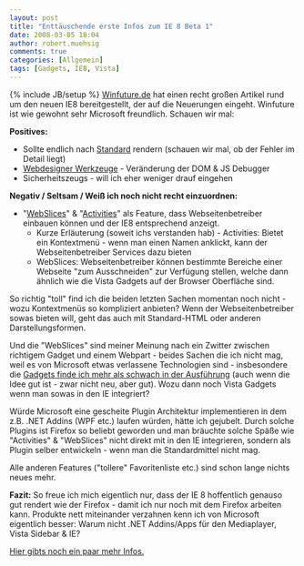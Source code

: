 ```yaml
---
layout: post
title: "Enttäuschende erste Infos zum IE 8 Beta 1"
date: 2008-03-05 18:04
author: robert.muehsig
comments: true
categories: [Allgemein]
tags: [Gadgets, IE8, Vista]
---
```

{% include JB/setup %}
<a href="http://www.winfuture.de/magazin/Internet-Explorer-8-Beta-1---Die-Neuerungen-im-berblick-37927-1.html">Winfuture.de</a> hat einen recht großen Artikel rund um den neuen IE8 bereitgestellt, der auf die Neuerungen eingeht. Winfuture ist wie gewohnt sehr Microsoft freundlich. Schauen wir mal:

<strong>Positives:</strong>
<ul>
	<li>Sollte endlich nach <a href="http://www.microsoft.com/windows/products/winfamily/ie/ie8/readiness/DevelopersNew.htm#css">Standard</a> rendern (schauen wir mal, ob der Fehler im Detail liegt)</li>
	<li><a href="http://www.microsoft.com/windows/products/winfamily/ie/ie8/readiness/DevelopersNew.htm#tools">Webdesigner Werkzeuge</a> - Veränderung der DOM &amp; JS Debugger</li>
	<li>Sicherheitszeugs - will ich eher weniger drauf eingehen</li>
</ul>
<strong>Negativ / Seltsam / Weiß ich noch nicht recht einzuordnen:</strong>
<ul>
	<li>"<a href="http://www.microsoft.com/windows/products/winfamily/ie/ie8/readiness/DevelopersNew.htm#webslices">WebSlices</a>" &amp; "<a href="http://www.microsoft.com/windows/products/winfamily/ie/ie8/readiness/DevelopersNew.htm#activities">Activities</a>" als Feature, dass Webseitenbetreiber einbauen können und der IE8 entsprechend anzeigt.
<ul>
	<li>Kurze Erläuterung (soweit ichs verstanden hab) - Activities: Bietet ein Kontextmenü - wenn man einen Namen anklickt, kann der Webseitenbetreiber Services dazu bieten</li>
	<li>WebSlices: Webseitenbetreiber können bestimmte Bereiche einer Webseite "zum Ausschneiden" zur Verfügung stellen, welche dann ähnlich wie die Vista Gadgets auf der Browser Oberfläche sind.</li>
</ul>
</li>
</ul>
So richtig "toll" find ich die beiden letzten Sachen momentan noch nicht - wozu Kontextmenüs so kompliziert anbieten? Wenn der Webseitenbetreiber sowas bieten will, geht das auch mit Standard-HTML oder anderen Darstellungsformen.

Und die "WebSlices" sind meiner Meinung nach ein Zwitter zwischen richtigem Gadget und einem Webpart - beides Sachen die ich nicht mag, weil es von Microsoft etwas verlassene Technologien sind - insbesondere die <a href="{{BASE_PATH}}/2007/12/10/windows-vista-gadgets-und-einige-sicherheitsbedenken/">Gadgets finde ich mehr als schwach in der Ausführung</a> (auch wenn die Idee gut ist - zwar nicht neu, aber gut). Wozu dann noch Vista Gadgets wenn man sowas in den IE integriert?

Würde Microsoft eine gescheite Plugin Architektur implementieren in dem z.B. .NET Addins (WPF etc.) laufen würden, hätte ich gejubelt. Durch solche Plugins ist Firefox so beliebt geworden und man bräuchte solche Späße wie "Activities" &amp; "WebSlices" nicht direkt mit in den IE integrieren, sondern als Plugin selber entwickeln - wenn man die Standardmittel nicht mag.

Alle anderen Features ("tollere" Favoritenliste etc.) sind schon lange nichts neues mehr.

<strong>Fazit:</strong> So freue ich mich eigentlich nur, dass der IE 8 hoffentlich genauso gut rendert wie der Firefox - damit ich nur noch mit dem Firefox arbeiten kann. Produkte nett miteinander verzahnen kenn ich von Microsoft eigentlich besser: Warum nicht .NET Addins/Apps für den Mediaplayer, Vista Sidebar &amp; IE?

<a href="http://www.microsoft.com/windows/products/winfamily/ie/ie8/readiness/default.htm">Hier gibts noch ein paar mehr Infos.</a>
